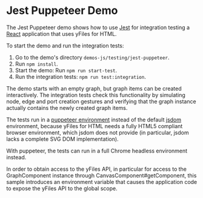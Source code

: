 <!--
 //////////////////////////////////////////////////////////////////////////////
 // @license
 // This file is part of yFiles for HTML 2.6.0.3.
 // Use is subject to license terms.
 //
 // Copyright (c) 2000-2024 by yWorks GmbH, Vor dem Kreuzberg 28,
 // 72070 Tuebingen, Germany. All rights reserved.
 //
 //////////////////////////////////////////////////////////////////////////////
-->
# Jest Puppeteer Demo

The Jest Puppeteer demo shows how to use [Jest](https://jestjs.io/en/) for integration testing a [React](https://reactjs.org/) application that uses yFiles for HTML.

To start the demo and run the integration tests:

1.  Go to the demo's directory `demos-js/testing/jest-puppeteer`.
2.  Run `npm install`.
3.  Start the demo: Run `npm run start-test`.
4.  Run the integration tests: `npm run test:integration`.

The demo starts with an empty graph, but graph items can be created interactively. The integration tests check this functionality by simulating node, edge and port creation gestures and verifying that the graph instance actually contains the newly created graph items.

The tests run in a [puppeteer environment](https://github.com/smooth-code/jest-puppeteer) instead of the default [jsdom](https://github.com/jsdom/jsdom) environment, because yFiles for HTML needs a fully HTML5 compliant browser environment, which jsdom does not provide (in particular, jsdom lacks a complete SVG DOM implementation).

With puppeteer, the tests can run in a full Chrome headless environment instead.

In order to obtain access to the yFiles API, in particular for access to the GraphComponent instance through CanvasComponent#getComponent, this sample introduces an environment variable that causes the application code to expose the yFiles API to the global scope.
